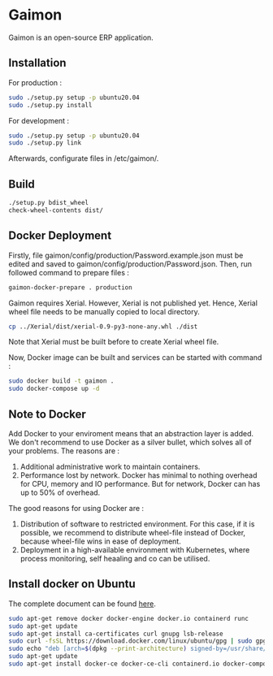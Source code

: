 # Gaimon

Gaimon is an open-source ERP application.

## Installation

For production :

```bash
sudo ./setup.py setup -p ubuntu20.04
sudo ./setup.py install
```

For development :

```bash
sudo ./setup.py setup -p ubuntu20.04
sudo ./setup.py link
```

Afterwards, configurate files in /etc/gaimon/.

## Build

```bash
./setup.py bdist_wheel
check-wheel-contents dist/
```

## Docker Deployment

Firstly, file gaimon/config/production/Password.example.json
must be edited and saved to gaimon/config/production/Password.json.
Then, run followed command to prepare files :

```bash
gaimon-docker-prepare . production
```

Gaimon requires Xerial. However, Xerial is not published yet.
Hence, Xerial wheel file needs to be manually copied to local directory.

```bash
cp ../Xerial/dist/xerial-0.9-py3-none-any.whl ./dist
```

Note that Xerial must be built before to create Xerial wheel file.

Now, Docker image can be built and services can be started with command :

```bash
sudo docker build -t gaimon .
sudo docker-compose up -d
```

## Note to Docker

Add Docker to your enviroment means that an abstraction layer is added.
We don't recommend to use Docker as a silver bullet, which solves all of
your problems. The reasons are :

1. Additional administrative work to maintain containers.
2. Performance lost by network. Docker has minimal to nothing overhead for
CPU, memory and IO performance. But for network, Docker can has up to 50% of
overhead.

The good reasons for using Docker are :

1. Distribution of software to restricted environment. For this case,
if it is possible, we recommend to distribute wheel-file instead of
Docker, because wheel-file wins in ease of deployment.
2. Deployment in a high-available environment with Kubernetes,
where process monitoring, self heaaling and co can be utilised.

## Install docker on Ubuntu

The complete document can be found [here](https://docs.docker.com/engine/install/ubuntu/).

```bash
sudo apt-get remove docker docker-engine docker.io containerd runc
sudo apt-get update
sudo apt-get install ca-certificates curl gnupg lsb-release
sudo curl -fsSL https://download.docker.com/linux/ubuntu/gpg | sudo gpg --dearmor -o /usr share/keyrings/docker-archive-keyring.gpg
sudo echo "deb [arch=$(dpkg --print-architecture) signed-by=/usr/share/keyrings/docker-archive-keyring.gpg] https://download.docker.com/linux/ubuntu $(lsb_release -cs) stable" | sudo tee /etc/apt/sources.list.d/docker.list > /dev/null
sudo apt-get update
sudo apt-get install docker-ce docker-ce-cli containerd.io docker-compose-plugin
```
